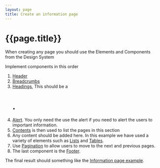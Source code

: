 ```yaml
---
layout: page
title: Create an information page
---
```


# {{page.title}}

When creating any page you should use the Elements and Components from the Design System

Implement components in this order

1. [Header](/essex-county-council-digital-manual/Design-system/Elements-and-Components/header)
2. [Breadcrumbs](/essex-county-council-digital-manual/Design-system/Elements-and-Components/breadcrumbs)
3. [Headings](/essex-county-council-digital-manual/Design-system/Elements-and-Components/headings), This should be a <h1>.
4. [Alert](/essex-county-council-digital-manual/Design-system/Elements-and-Components/alert). You only need the use the alert if you need to alert the users to important information.
5. [Contents](/essex-county-council-digital-manual/Design-system/Elements-and-Components/contents) is then used to list the pages in this section
6. Any content should be added here. In this example we have used a variety of elements such as [Lists](/essex-county-council-digital-manual/Design-system/Elements-and-Components/list) and [Tables](/essex-county-council-digital-manual/Design-system/Elements-and-Components/table).
7. Use [Pagination](/essex-county-council-digital-manual/Design-system/Elements-and-Components/pagination) to allow users to move to the next and previous pages.
8. The last component is the [Footer](/essex-county-council-digital-manual/Design-system/Elements-and-Components/footer).

The final result should something like the [Information page example](/essex-county-council-digital-manual/Design-system/page-examples/information-page-example).